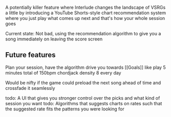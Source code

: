 A potentially killer feature where Interlude changes the landscape of VSRGs a little by introducing a YouTube Shorts-style chart recommendation system where you just play what comes up next and that's how your whole session goes

Current state: Not bad, using the recommendation algorithm to give you a song immediately on leaving the score screen
## Future features

Plan your session, have the algorithm drive you towards [[Goals]] like play 5 minutes total of 150bpm chordjack density 8 every day

Would be nifty if the game could preload the next song ahead of time and crossfade it seamlessly

todo: A UI that gives you stronger control over the picks and what kind of session you want
todo: Algorithms that suggests charts on rates such that the suggested rate fits the patterns you were looking for

